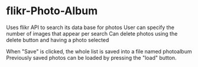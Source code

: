 # flikr-Photo-Album
Uses flikr API to search its data base for photos
User can specify the number of images that appear per search
Can delete photos using the delete button and having a photo selected

When "Save" is clicked, the whole list is saved into a file named photoalbum
Previously saved photos can be loaded by pressing the "load" button.
